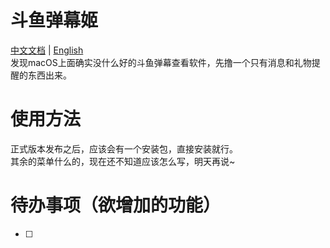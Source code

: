 # 斗鱼弹幕姬  
[中文文档](README_zh_CN.md) | [English](../README.md)  
发现macOS上面确实没什么好的斗鱼弹幕查看软件，先撸一个只有消息和礼物提醒的东西出来。

# 使用方法
正式版本发布之后，应该会有一个安装包，直接安装就行。  
其余的菜单什么的，现在还不知道应该怎么写，明天再说~

# 待办事项（欲增加的功能）
- [ ] 